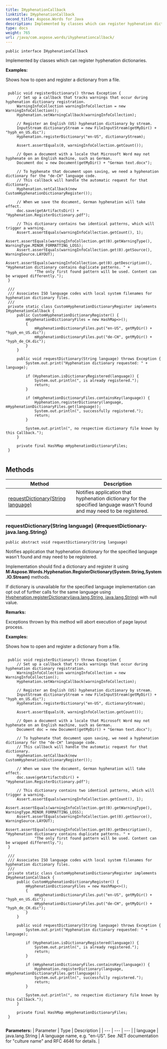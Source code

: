 ```yaml
---
title: IHyphenationCallback
linktitle: IHyphenationCallback
second_title: Aspose.Words for Java
description: Implemented by classes which can register hyphenation dictionaries in Java.
type: docs
weight: 765
url: /java/com.aspose.words/ihyphenationcallback/
---
```

```
public interface IHyphenationCallback
```

Implemented by classes which can register hyphenation dictionaries.

 **Examples:** 

Shows how to open and register a dictionary from a file.

```

 public void registerDictionary() throws Exception {
     // Set up a callback that tracks warnings that occur during hyphenation dictionary registration.
     WarningInfoCollection warningInfoCollection = new WarningInfoCollection();
     Hyphenation.setWarningCallback(warningInfoCollection);

     // Register an English (US) hyphenation dictionary by stream.
     InputStream dictionaryStream = new FileInputStream(getMyDir() + "hyph_en_US.dic");
     Hyphenation.registerDictionary("en-US", dictionaryStream);

     Assert.assertEquals(0, warningInfoCollection.getCount());

     // Open a document with a locale that Microsoft Word may not hyphenate on an English machine, such as German.
     Document doc = new Document(getMyDir() + "German text.docx");

     // To hyphenate that document upon saving, we need a hyphenation dictionary for the "de-CH" language code.
     // This callback will handle the automatic request for that dictionary.
     Hyphenation.setCallback(new CustomHyphenationDictionaryRegister());

     // When we save the document, German hyphenation will take effect.
     doc.save(getArtifactsDir() + "Hyphenation.RegisterDictionary.pdf");

     // This dictionary contains two identical patterns, which will trigger a warning.
     Assert.assertEquals(warningInfoCollection.getCount(), 1);
     Assert.assertEquals(warningInfoCollection.get(0).getWarningType(), WarningType.MINOR_FORMATTING_LOSS);
     Assert.assertEquals(warningInfoCollection.get(0).getSource(), WarningSource.LAYOUT);
     Assert.assertEquals(warningInfoCollection.get(0).getDescription(), "Hyphenation dictionary contains duplicate patterns. " +
             "The only first found pattern will be used. Content can be wrapped differently.");
 }

 /// 
 /// Associates ISO language codes with local system filenames for hyphenation dictionary files.
 /// 
 private static class CustomHyphenationDictionaryRegister implements IHyphenationCallback {
     public CustomHyphenationDictionaryRegister() {
         mHyphenationDictionaryFiles = new HashMap<>();
         {
             mHyphenationDictionaryFiles.put("en-US", getMyDir() + "hyph_en_US.dic");
             mHyphenationDictionaryFiles.put("de-CH", getMyDir() + "hyph_de_CH.dic");
         }
     }

     public void requestDictionary(String language) throws Exception {
         System.out.print("Hyphenation dictionary requested: " + language);

         if (Hyphenation.isDictionaryRegistered(language)) {
             System.out.println(", is already registered.");
             return;
         }

         if (mHyphenationDictionaryFiles.containsKey(language)) {
             Hyphenation.registerDictionary(language, mHyphenationDictionaryFiles.get(language));
             System.out.println(", successfully registered.");
             return;
         }

         System.out.println(", no respective dictionary file known by this Callback.");
     }

     private final HashMap mHyphenationDictionaryFiles;
 }
 
```
## Methods

| Method | Description |
| --- | --- |
| [requestDictionary(String language)](#requestDictionary-java.lang.String) | Notifies application that hyphenation dictionary for the specified language wasn't found and may need to be registered. |
### requestDictionary(String language) {#requestDictionary-java.lang.String}
```
public abstract void requestDictionary(String language)
```


Notifies application that hyphenation dictionary for the specified language wasn't found and may need to be registered.

Implementation should find a dictionary and register it using **M:Aspose.Words.Hyphenation.RegisterDictionary(System.String,System.IO.Stream)** methods.

If dictionary is unavailable for the specified language implementation can opt out of further calls for the same language using [Hyphenation.registerDictionary(java.lang.String, java.lang.String)](../../com.aspose.words/hyphenation/\#registerDictionary-java.lang.String--java.lang.String) with  null  value.

 **Remarks:** 

Exceptions thrown by this method will abort execution of page layout process.

 **Examples:** 

Shows how to open and register a dictionary from a file.

```

 public void registerDictionary() throws Exception {
     // Set up a callback that tracks warnings that occur during hyphenation dictionary registration.
     WarningInfoCollection warningInfoCollection = new WarningInfoCollection();
     Hyphenation.setWarningCallback(warningInfoCollection);

     // Register an English (US) hyphenation dictionary by stream.
     InputStream dictionaryStream = new FileInputStream(getMyDir() + "hyph_en_US.dic");
     Hyphenation.registerDictionary("en-US", dictionaryStream);

     Assert.assertEquals(0, warningInfoCollection.getCount());

     // Open a document with a locale that Microsoft Word may not hyphenate on an English machine, such as German.
     Document doc = new Document(getMyDir() + "German text.docx");

     // To hyphenate that document upon saving, we need a hyphenation dictionary for the "de-CH" language code.
     // This callback will handle the automatic request for that dictionary.
     Hyphenation.setCallback(new CustomHyphenationDictionaryRegister());

     // When we save the document, German hyphenation will take effect.
     doc.save(getArtifactsDir() + "Hyphenation.RegisterDictionary.pdf");

     // This dictionary contains two identical patterns, which will trigger a warning.
     Assert.assertEquals(warningInfoCollection.getCount(), 1);
     Assert.assertEquals(warningInfoCollection.get(0).getWarningType(), WarningType.MINOR_FORMATTING_LOSS);
     Assert.assertEquals(warningInfoCollection.get(0).getSource(), WarningSource.LAYOUT);
     Assert.assertEquals(warningInfoCollection.get(0).getDescription(), "Hyphenation dictionary contains duplicate patterns. " +
             "The only first found pattern will be used. Content can be wrapped differently.");
 }

 /// 
 /// Associates ISO language codes with local system filenames for hyphenation dictionary files.
 /// 
 private static class CustomHyphenationDictionaryRegister implements IHyphenationCallback {
     public CustomHyphenationDictionaryRegister() {
         mHyphenationDictionaryFiles = new HashMap<>();
         {
             mHyphenationDictionaryFiles.put("en-US", getMyDir() + "hyph_en_US.dic");
             mHyphenationDictionaryFiles.put("de-CH", getMyDir() + "hyph_de_CH.dic");
         }
     }

     public void requestDictionary(String language) throws Exception {
         System.out.print("Hyphenation dictionary requested: " + language);

         if (Hyphenation.isDictionaryRegistered(language)) {
             System.out.println(", is already registered.");
             return;
         }

         if (mHyphenationDictionaryFiles.containsKey(language)) {
             Hyphenation.registerDictionary(language, mHyphenationDictionaryFiles.get(language));
             System.out.println(", successfully registered.");
             return;
         }

         System.out.println(", no respective dictionary file known by this Callback.");
     }

     private final HashMap mHyphenationDictionaryFiles;
 }
 
```

**Parameters:**
| Parameter | Type | Description |
| --- | --- | --- |
| language | java.lang.String | A language name, e.g. "en-US". See .NET documentation for "culture name" and RFC 4646 for details. |

